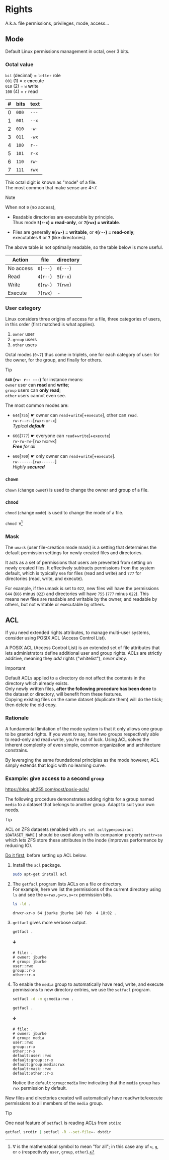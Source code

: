 # Rights

A.k.a. file permissions, privileges, mode, access…





## Mode

Default Linux permissions management in octal, over 3 bits.




### Octal value

`bit` (decimal) = `letter` role  
`001` (1) = `x` e**x**ecute  
`010` (2) = `w` **w**rite  
`100` (4) = `r` **r**ead  

| # | bits | text
|---|------|-----
| 0 | `000` | `---`
| 1 | `001` | `--x`
| 2 | `010` | `-w-`
| 3 | `011` | `-wx`
| 4 | `100` | `r--`
| 5 | `101` | `r-x`
| 6 | `110` | `rw-`
| 7 | `111` | `rwx`

This octal digit is known as "mode" of a file.  
The most common that make sense are 4~7. 

> [!Note]
> When not `0` (no access),
> 
> - Readable directories are executable by principle.  
> Thus mode **`5`(`r-x`) = read-only**, or **`7`(`rwx`) = writable**.  
>
> - Files are generally **`6`(`rw-`) = writable**, or **`4`(`r--`) = read-only**;  
> executables **`5`** or **`7`** (like directories).

The above table is not optimally readable, so the table below is more useful.

| Action | file       | directory
|--------|------------|-----------
|No access|`0`(`---`) | `0`(`---`) 
| Read   | `4`(`r--`) | `5`(`r-x`)
| Write  | `6`(`rw-`) | `7`(`rwx`)
| Execute| `7`(`rwx`) | -




### User category

Linux considers three origins of access for a file, three categories of users, in this order (first matched is what applies).

1. `owner` user
2. `group` users
3. `other` users

Octal modes (`0`~`7`) thus come in triplets, one for each category of user: for the owner, for the group, and finally for others.

> [!Tip]  
> **`640` (`rw- r-- ---`)** for instance means:  
> `owner` user can **read** and **write**;  
> `group` users can **only read**;  
> `other` users cannot even see.

The most common modes are:

- `644`\[`755`\] ☛ owner can `read`+`write`\[+`execute`\], other can `read`.  
`rw-r--r--`\[`rwxr-xr-x`\]  
*Typical **default***

- `666`\[`777`\] ☛ everyone can `read`+`write`\[+`execute`\]  
`rw-rw-rw-`\[`rwxrwxrwx`\]  
***Free** for all*

- `600`\[`700`\] ☛ only owner can `read`+`write`\[+`execute`\].  
`rw-------`\[`rwx------`\]  
*Highly **secured***


### `chown`

`chown` (`ch`ange `own`er) is used to change the owner and group of a file.


### `chmod`

`chmod` (`ch`ange `mod`e) is used to change the mode of a file.


`chmod ∀`[^for-all]




### Mask

The `umask` (user file-creation mode mask) is a setting that determines the default permission settings for newly created files and directories.

It acts as a set of permissions that users are prevented from setting on newly created files. It effectively subtracts permissions from the system default, which is typically `666` for files (read and write) and `777` for directories (read, write, and execute).

For example, if the umask is set to `022`, new files will have the permissions `644` (`666` minus `022`) and directories will have `755` (`777` minus `022`). This means new files are readable and writable by the owner, and readable by others, but not writable or executable by others.





## ACL

If you need extended rights attributes, to manage multi-user systems, consider using POSIX ACL (Access Control List).

A POSIX ACL (Access Control List) is an extended set of file attributes that lets administrators define additional user and group rights. ACLs are strictly additive, meaning they *add* rights ("whitelist"), *never deny*.

> [!Important]
> Default ACLs applied to a directory do not affect the contents in the directory which already exists.  
> Only newly written files, **after the following procedure has been done** to the dataset or directory, will benefit from these features.  
> Copying existing files on the same dataset (duplicate them) will do the trick; then delete the old copy.




### Rationale

A fundamental limitation of the mode system is that it only allows one group to be granted rights. If you want to say, have two groups respectively able to read-only and read+write, you're out of luck. Using ACL solves the inherent complexity of even simple, common organization and architecture constrains.

By leveraging the same foundational principles as the mode however, ACL simply extends that logic with no learning curve.




### Example: give access to a second `group`

https://blog.alt255.com/post/posix-acls/

The following procedure demonstrates adding rights for a group named `media` to a dataset that belongs to another group. Adapt to suit your own needs.

> [!Tip]  
> ACL on ZFS datasets (enabled with `zfs set acltype=posixacl $DATASET_NAME` ) should be used along with its companion property `xattr=sa` which lets ZFS store these attributes in the inode (improves performance by reducing IO).
> 
> [Do it first](../Storage/FS/ZFS/Share.md#permissions), before setting up ACL below.

1. Install the `acl` package.

    ```sh
    sudo apt-get install acl
    ```


1. The `getfacl` program lists ACLs on a file or directory.  
For example, here we list the permissions of the current directory using `ls` and see the `u=rwx,g=rx,o=rx` permission bits.

    ```sh
    ls -ld .
    ```

    ```
    drwxr-xr-x 64 jburke jburke 140 Feb  4 18:02 .
    ```


1. `getfacl` gives more verbose output.

    ```sh
    getfacl .
    ```  
    🡳
    ```
    # file: .
    # owner: jburke
    # group: jburke
    user::rwx
    group::r-x
    other::r-x
    ```


1. To enable the `media` group to automatically have read, write, and execute permissions to new directory entries, we use the `setfacl` program.

    ```sh
    setfacl -d -m g:media:rwx .

    getfacl .
    ```
    🡳
    ```
    # file: .
    # owner: jburke
    # group: media
    user::rwx
    group::r-x
    other::r-x
    default:user::rwx
    default:group::r-x
    default:group:media:rwx
    default:mask::rwx
    default:other::r-x
    ```

    Notice the `default:group:media` line indicating that the `media` group has `rwx` permission by default.

New files and directories created will automatically have read/write/execute permissions to all members of the `media` group.


> [!Tip]  
> One neat feature of `setfacl` is reading ACLs from `stdin`:
> 
> ```sh
> getfacl srcdir | setfacl -R --set-file=- dstdir
> ```













[^for-all]: $∀$ is the mathematical symbol to mean "for all"; in this case any of `u`, `g`, or `o` (respectively `user`, `group`, `other`).

